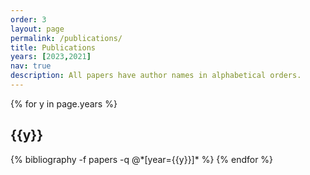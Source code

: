 ```yaml
---
order: 3
layout: page
permalink: /publications/
title: Publications
years: [2023,2021]
nav: true
description: All papers have author names in alphabetical orders.
---
```


<div class="publications">

{% for y in page.years %}
  <h2 class="year">{{y}}</h2>
  {% bibliography -f papers -q @*[year={{y}}]* %}
{% endfor %}

</div>
